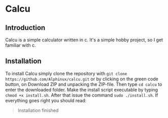 # Calcu
## Introduction
Calcu is a simple calculator written in c. It's a simple hobby project, so I get familiar with c. 
## Installation
To install Calcu simply clone the repository with 
```git clone https://github.com/Alphinux/calcu.git``` 
or by clicking on the green code button, on Download ZIP and unpacking the ZIP-file.
Then type
```cd calcu```
to enter the downloaded folder.
Make the install script executable by typing
```chmod +x install.sh```.
After that issue the command
```sudo ./install.sh```.
If everything goes right you should read:
> Installation finished
